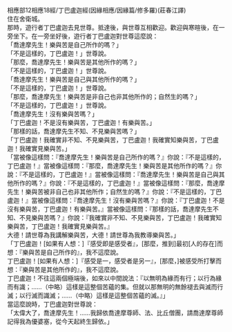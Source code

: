 相應部12相應18經/丁巴盧迦經(因緣相應/因緣篇/修多羅)(莊春江譯)  
住在舍衛城。  
那時，遊行者丁巴盧迦去見世尊。抵達後，與世尊互相歡迎。歡迎與寒暄後，在一旁坐下。在一旁坐好後，遊行者丁巴盧迦對世尊這麼說：  
「喬達摩先生！樂與苦是自己所作的嗎？」  
「不是這樣的，丁巴盧迦！」世尊說。  
「那麼，喬達摩先生！樂與苦是其他所作的嗎？」  
「不是這樣的，丁巴盧迦！」世尊說。  
「喬達摩先生！樂與苦是自己與其他所作的嗎？」  
「不是這樣的，丁巴盧迦！」世尊說。  
「那麼，喬達摩先生！樂與苦是非自己也非其他所作的；自然生的嗎？」  
「不是這樣的，丁巴盧迦！」世尊說。  
「喬達摩先生！沒有樂與苦嗎？」  
「丁巴盧迦！不是沒有樂與苦，丁巴盧迦！有樂與苦。」  
「那樣的話，喬達摩先生不知、不見樂與苦嗎？」  
「丁巴盧迦！我確實非不知、不見樂與苦，丁巴盧迦！我確實知樂與苦，丁巴盧迦！我確實見樂與苦。」  
「當被像這樣問：『喬達摩先生！樂與苦是自己所作的嗎？』你說：『不是這樣的，丁巴盧迦！』當被像這樣問：『那麼，喬達摩先生！樂與苦是其他所作的嗎？』你說：『不是這樣的，丁巴盧迦！』當被像這樣問：『喬達摩先生！樂與苦是自己與其他所作的嗎？』你說：『不是這樣的，丁巴盧迦！』當被像這樣問：『那麼，喬達摩先生！樂與苦被非自己也非其他所作；自然生的嗎？』你說：『不是這樣的，丁巴盧迦！』當被像這樣問：『喬達摩先生！沒有樂與苦嗎？』你說：『丁巴盧迦！不是沒有樂與苦，丁巴盧迦！有樂與苦。』當被像這樣問：『那樣的話，喬達摩先生不知、不見樂與苦嗎？』你說：『我確實非不知、不見樂與苦，丁巴盧迦！我確實知樂與苦，丁巴盧迦！我確實見樂與苦。』  
大德！請世尊為我講解樂與苦，大德！請世尊為我教導樂與苦。」  
「丁巴盧迦！[如果有人想：]『感受即是感受者』，[那麼，推到]最初[人的存在]而想：『樂與苦是自己所作的』，我不這麼說。  
丁巴盧迦！[如果有人想：]『感受是一，感受者是另一』，[那麼，]被感受所打擊而想：『樂與苦是其他所作的』，我不這麼說。  
丁巴盧迦！不往這兩個極端後，如來以中間說法：『以無明為緣而有行；以行為緣而有識；……（中略）這樣是這整個苦蘊的集。但就以那無明的無餘褪去與滅而行滅；以行滅而識滅；……（中略）這樣是這整個苦蘊的滅。』」  
當這麼說時，丁巴盧迦對世尊說：  
「太偉大了，喬達摩先生！……我歸依喬達摩尊師、法、比丘僧團，請喬達摩尊師記得我為優婆塞，從今天起終生歸依。」  
  
  

